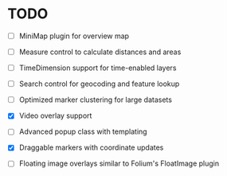 # TODO

- [ ] MiniMap plugin for overview map
- [ ] Measure control to calculate distances and areas
- [ ] TimeDimension support for time-enabled layers
- [ ] Search control for geocoding and feature lookup
- [ ] Optimized marker clustering for large datasets
- [x] Video overlay support
- [ ] Advanced popup class with templating
- [x] Draggable markers with coordinate updates

- [ ] Floating image overlays similar to Folium's FloatImage plugin
